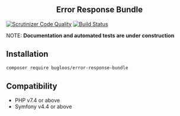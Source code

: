 <h2 align="center">
Error Response Bundle
</h2>

[![Scrutinizer Code Quality](https://scrutinizer-ci.com/g/bugloos/error-response-bundle/badges/quality-score.png?b=main)](https://scrutinizer-ci.com/g/bugloos/error-response-bundle/?branch=main)
[![Build Status](https://scrutinizer-ci.com/g/bugloos/error-response-bundle/badges/build.png?b=main)](https://scrutinizer-ci.com/g/bugloos/error-response-bundle/build-status/main)

NOTE: <b>Documentation and automated tests are under construction</b>

<h2>Installation</h2>

```bash
composer require bugloos/error-response-bundle
```

<h2>Compatibility</h2>

* PHP v7.4 or above
* Symfony v4.4 or above

